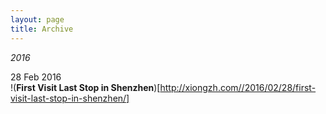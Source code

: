```yaml
---
layout: page
title: Archive
---
```


<em>2016</em>

28 Feb 2016<br>
!(<strong>First Visit Last Stop in Shenzhen</strong>)[http://xiongzh.com//2016/02/28/first-visit-last-stop-in-shenzhen/]

